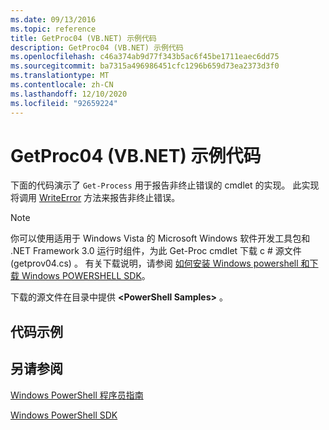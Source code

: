 ```yaml
---
ms.date: 09/13/2016
ms.topic: reference
title: GetProc04 (VB.NET) 示例代码
description: GetProc04 (VB.NET) 示例代码
ms.openlocfilehash: c46a374ab9d77f343b5ac6f45be1711eaec6dd75
ms.sourcegitcommit: ba7315a496986451cfc1296b659d73ea2373d3f0
ms.translationtype: MT
ms.contentlocale: zh-CN
ms.lasthandoff: 12/10/2020
ms.locfileid: "92659224"
---
```

# <a name="getproc04-vbnet-sample-code"></a>GetProc04 (VB.NET) 示例代码

下面的代码演示了 `Get-Process` 用于报告非终止错误的 cmdlet 的实现。 此实现将调用 [WriteError](/dotnet/api/System.Management.Automation.Cmdlet.WriteError) 方法来报告非终止错误。

> [!NOTE]
> 你可以使用适用于 Windows Vista 的 Microsoft Windows 软件开发工具包和 .NET Framework 3.0 运行时组件，为此 Get-Proc cmdlet 下载 c # 源文件 (getprov04.cs) 。 有关下载说明，请参阅 [如何安装 Windows powershell 和下载 Windows POWERSHELL SDK](/powershell/scripting/developer/installing-the-windows-powershell-sdk)。
>
> 下载的源文件在目录中提供 **\<PowerShell Samples>** 。

## <a name="code-sample"></a>代码示例

<!-- TODO!!!: review snippet reference  [!CODE [Msh_samplesgetproc04#GetProc04vball](Msh_samplesgetproc04#GetProc04vball)]  -->

## <a name="see-also"></a>另请参阅

[Windows PowerShell 程序员指南](./windows-powershell-programmer-s-guide.md)

[Windows PowerShell SDK](../windows-powershell-reference.md)
